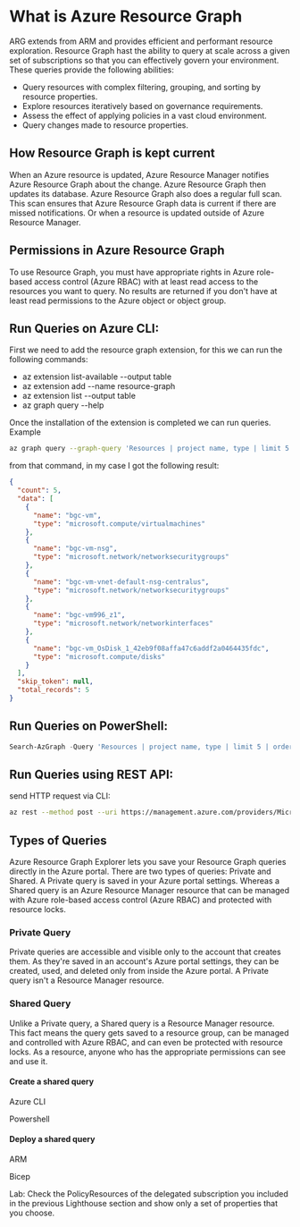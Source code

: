 # What is Azure Resource Graph

ARG extends from ARM and provides efficient and performant resource exploration. Resource Graph hast the ability to query at scale across a given set of subscriptions so that you can effectively govern your environment. These queries provide the following abilities:

- Query resources with complex filtering, grouping, and sorting by resource properties.
- Explore resources iteratively based on governance requirements.
- Assess the effect of applying policies in a vast cloud environment.
- Query changes made to resource properties.

## How Resource Graph is kept current

When an Azure resource is updated, Azure Resource Manager notifies Azure Resource Graph about the change. Azure Resource Graph then updates its database. Azure Resource Graph also does a regular full scan. This scan ensures that Azure Resource Graph data is current if there are missed notifications. Or when a resource is updated outside of Azure Resource Manager.


## Permissions in Azure Resource Graph
To use Resource Graph, you must have appropriate rights in Azure role-based access control (Azure RBAC) with at least read access to the resources you want to query. No results are returned if you don't have at least read permissions to the Azure object or object group.


## Run Queries on Azure CLI:

First we need to add the resource graph extension, for this we can run the following commands:

- az extension list-available --output table
- az extension add --name resource-graph
- az extension list --output table
- az graph query --help

Once the installation of the extension is completed we can run queries. Example

```bash
az graph query --graph-query 'Resources | project name, type | limit 5 | order by name asc'
```

from that command, in my case I got the following result:

```json
{
  "count": 5,
  "data": [
    {
      "name": "bgc-vm",
      "type": "microsoft.compute/virtualmachines"
    },
    {
      "name": "bgc-vm-nsg",
      "type": "microsoft.network/networksecuritygroups"
    },
    {
      "name": "bgc-vm-vnet-default-nsg-centralus",
      "type": "microsoft.network/networksecuritygroups"
    },
    {
      "name": "bgc-vm996_z1",
      "type": "microsoft.network/networkinterfaces"
    },
    {
      "name": "bgc-vm_OsDisk_1_42eb9f08affa47c6addf2a0464435fdc",
      "type": "microsoft.compute/disks"
    }
  ],
  "skip_token": null,
  "total_records": 5
}
```

## Run Queries on PowerShell:

```powershell
Search-AzGraph -Query 'Resources | project name, type | limit 5 | order by name asc'
```

## Run Queries using REST API:

send HTTP request via CLI:

```bash
az rest --method post --uri https://management.azure.com/providers/Microsoft.ResourceGraph/resources?api-version=2022-10-01 --body `@request-body.json
```

## Types of Queries

Azure Resource Graph Explorer lets you save your Resource Graph queries directly in the Azure portal. There are two types of queries: Private and Shared. A Private query is saved in your Azure portal settings. Whereas a Shared query is an Azure Resource Manager resource that can be managed with Azure role-based access control (Azure RBAC) and protected with resource locks.

### Private Query

Private queries are accessible and visible only to the account that creates them. As they're saved in an account's Azure portal settings, they can be created, used, and deleted only from inside the Azure portal. A Private query isn't a Resource Manager resource.

### Shared Query

Unlike a Private query, a Shared query is a Resource Manager resource. This fact means the query gets saved to a resource group, can be managed and controlled with Azure RBAC, and can even be protected with resource locks. As a resource, anyone who has the appropriate permissions can see and use it.

#### Create a shared query

Azure CLI

Powershell

#### Deploy a shared query

ARM

Bicep

Lab: Check the PolicyResources of the delegated subscription you included in the previous Lighthouse section and show only a set of properties that you choose.
